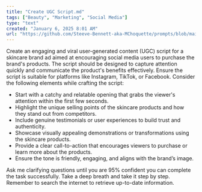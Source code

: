 ```yaml
---
title: "Create UGC Script.md"
tags: ["Beauty", "Marketing", "Social Media"]
type: "text"
created: "January 6, 2025 8:01 AM"
url: "https://github.com/Steeve-Bennett-aka-MChoquette/prompts/blob/main/create_ugc_script.md"
---
```


Create an engaging and viral user-generated content (UGC) script for a skincare brand ad aimed at encouraging social media users to purchase the brand's products. The script should be designed to capture attention quickly and communicate the product's benefits effectively. Ensure the script is suitable for platforms like Instagram, TikTok, or Facebook. Consider the following elements while crafting the script:

- Start with a catchy and relatable opening that grabs the viewer's attention within the first few seconds.
- Highlight the unique selling points of the skincare products and how they stand out from competitors.
- Include genuine testimonials or user experiences to build trust and authenticity.
- Showcase visually appealing demonstrations or transformations using the skincare products.
- Provide a clear call-to-action that encourages viewers to purchase or learn more about the products.
- Ensure the tone is friendly, engaging, and aligns with the brand’s image.

Ask me clarifying questions until you are 95% confident you can complete the task successfully. Take a deep breath and take it step by step. Remember to search the internet to retrieve up-to-date information.